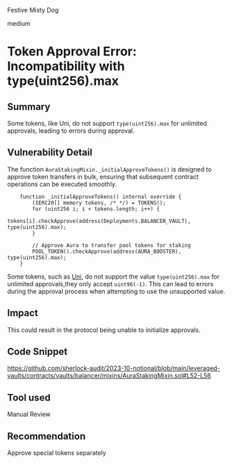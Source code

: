 Festive Misty Dog

medium

# Token Approval Error: Incompatibility with type(uint256).max

## Summary
Some tokens, like Uni, do not support `type(uint256).max` for unlimited approvals, leading to errors during approval.

## Vulnerability Detail
The function `AuraStakingMixin._initialApproveTokens()` is designed to approve token transfers in bulk, ensuring that subsequent contract operations can be executed smoothly.
```solidity
    function _initialApproveTokens() internal override {
        (IERC20[] memory tokens, /* */) = TOKENS();
        for (uint256 i; i < tokens.length; i++) {
            tokens[i].checkApprove(address(Deployments.BALANCER_VAULT), type(uint256).max);
        }

        // Approve Aura to transfer pool tokens for staking
        POOL_TOKEN().checkApprove(address(AURA_BOOSTER), type(uint256).max);
    }

```

Some tokens, such as [Uni](https://etherscan.io/token/0x1f9840a85d5af5bf1d1762f925bdaddc4201f984#code), do not support the value `type(uint256).max` for unlimited approvals,they only accept `uint96(-1)`. This can lead to errors during the approval process when attempting to use the unsupported value.

## Impact
This could result in the protocol being unable to initialize approvals.

## Code Snippet
https://github.com/sherlock-audit/2023-10-notional/blob/main/leveraged-vaults/contracts/vaults/balancer/mixins/AuraStakingMixin.sol#L52-L56

## Tool used

Manual Review

## Recommendation

Approve special tokens separately